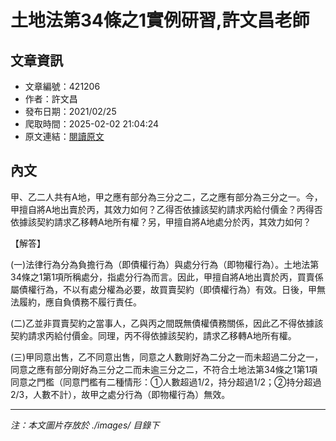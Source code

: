 # 土地法第34條之1實例研習,許文昌老師

## 文章資訊
- 文章編號：421206
- 作者：許文昌
- 發布日期：2021/02/25
- 爬取時間：2025-02-02 21:04:24
- 原文連結：[閱讀原文](https://real-estate.get.com.tw/Columns/detail.aspx?no=421206)

## 內文
甲、乙二人共有A地，甲之應有部分為三分之二，乙之應有部分為三分之一。今，甲擅自將A地出賣於丙，其效力如何？乙得否依據該契約請求丙給付價金？丙得否依據該契約請求乙移轉A地所有權？另，甲擅自將A地處分於丙，其效力如何？

【解答】

(一)法律行為分為負擔行為（即債權行為）與處分行為（即物權行為）。土地法第34條之1第1項所稱處分，指處分行為而言。因此，甲擅自將A地出賣於丙，買賣係屬債權行為，不以有處分權為必要，故買賣契約（即債權行為）有效。日後，甲無法履約，應自負債務不履行責任。

(二)乙並非買賣契約之當事人，乙與丙之間既無債權債務關係，因此乙不得依據該契約請求丙給付價金。同理，丙不得依據該契約，請求乙移轉A地所有權。

(三)甲同意出售，乙不同意出售，同意之人數剛好為二分之一而未超過二分之一，同意之應有部分剛好為三分之二而未逾三分之二，不符合土地法第34條之1第1項同意之門檻（同意門檻有二種情形：①人數超過1/2，持分超過1/2；②持分超過2/3，人數不計），故甲之處分行為（即物權行為）無效。

---
*注：本文圖片存放於 ./images/ 目錄下*
